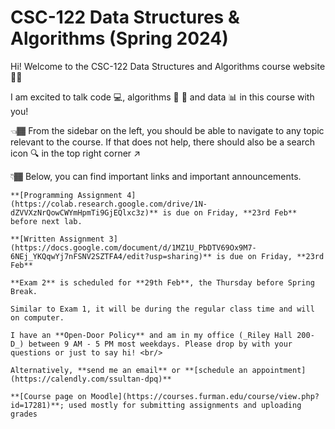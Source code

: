 
# CSC-122 Data Structures & Algorithms (Spring 2024)

Hi! Welcome to the CSC-122 Data Structures and Algorithms course website 👋🏾

I am excited to talk code 💻, algorithms 🔄 🔀 and data 📊 in this course with you!

👈🏾 From the sidebar on the left, you should be able to navigate to any topic relevant to the course. If that does not help, there should also be a search icon 🔍 in the top right corner ↗️

👇🏾 Below, you can find important links and important announcements.

```{important}
**[Programming Assignment 4](https://colab.research.google.com/drive/1N-dZVVXzNrQowCWYmHpmTi9GjEQlxc3z)** is due on Friday, **23rd Feb** before next lab.
```

```{important}
**[Written Assignment 3](https://docs.google.com/document/d/1MZ1U_PbDTV69Ox9M7-6NEj_YKQqwYj7nFSNV2SZTFA4/edit?usp=sharing)** is due on Friday, **23rd Feb**
```

```{important}
**Exam 2** is scheduled for **29th Feb**, the Thursday before Spring Break. 

Similar to Exam 1, it will be during the regular class time and will on computer.
```

```{tip}
I have an **Open-Door Policy** and am in my office (_Riley Hall 200-D_) between 9 AM - 5 PM most weekdays. Please drop by with your questions or just to say hi! <br/>

Alternatively, **send me an email** or **[schedule an appointment](https://calendly.com/ssultan-dpq)** 
```

```{seealso}
**[Course page on Moodle](https://courses.furman.edu/course/view.php?id=17281)**; used mostly for submitting assignments and uploading grades
```


<!-- 
```{tableofcontents}
``` -->
